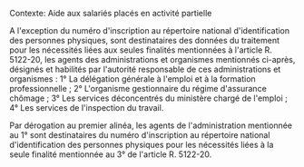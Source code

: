 Contexte: Aide aux salariés placés en activité partielle

A l'exception du numéro d'inscription au répertoire national d'identification des personnes physiques, sont destinataires des données du traitement pour les nécessités liées aux seules finalités mentionnées à l'article R. 5122-20, les agents des administrations et organismes mentionnés ci-après, désignés et habilités par l'autorité responsable de ces administrations et organismes : 1° La délégation générale à l'emploi et à la formation professionnelle ; 2° L'organisme gestionnaire du régime d'assurance chômage ; 3° Les services déconcentrés du ministère chargé de l'emploi ; 4° Les services de l'inspection du travail.

Par dérogation au premier alinéa, les agents de l'administration mentionnée au 1° sont destinataires du numéro d'inscription au répertoire national d'identification des personnes physiques pour les nécessités liées à la seule finalité mentionnée au 3° de l'article R. 5122-20.
